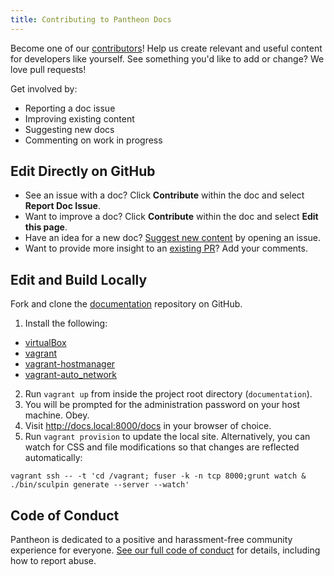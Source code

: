 ```yaml
---
title: Contributing to Pantheon Docs
---
```

Become one of our [contributors](/docs/contributors)! Help us create relevant and useful content for developers like yourself. See something you'd like to add or change? We love pull requests!

Get involved by:

- Reporting a doc issue
- Improving existing content
- Suggesting new docs
- Commenting on work in progress

## Edit Directly on GitHub

- See an issue with a doc? Click **Contribute** within the doc and select **Report Doc Issue**.
- Want to improve a doc? Click **Contribute** within the doc and select **Edit this page**.
- Have an idea for a new doc? [Suggest new content](https://github.com/pantheon-systems/documentation/issues/new?title=New%20Doc%20Proposal%20&body=Priority%20(1%20-%2010)%3A%0A%0A%23%23%20Title%0A%0A%0A%23%23%20Description%0A%0A%0A%23%23%20Outline%0A%0A%0A%23%23%20Expected%20Audience%0A%0A%0A%23%23%20Path%0A(e.g.%20%60source%2Fdocs%2Farticles%2Fsites%2Fcode%60%20or%20%60source%2Fdocs%2Farticles%2Fwordpress%60)&labels=new%20doc) by opening an issue.
- Want to provide more insight to an [existing PR](https://github.com/pantheon-systems/documentation/pulls)? Add your comments.

## Edit and Build Locally

Fork and clone the [documentation](https://github.com/pantheon-systems/documentation) repository on GitHub.

1. Install the following:
 * [virtualBox](https://www.virtualbox.org/wiki/Downloads)
 * [vagrant](https://www.vagrantup.com/downloads.html)
 * [vagrant-hostmanager](https://github.com/smdahlen/vagrant-hostmanager)
 * [vagrant-auto_network](https://github.com/oscar-stack/vagrant-auto_network)
2. Run `vagrant up` from inside the project root directory (`documentation`).
3. You will be prompted for the administration password on your host machine. Obey.
4. Visit <http://docs.local:8000/docs> in your browser of choice.
5. Run `vagrant provision` to update the local site. Alternatively, you can watch for CSS and file modifications so that changes are reflected automatically:

 ```
 vagrant ssh -- -t 'cd /vagrant; fuser -k -n tcp 8000;grunt watch & ./bin/sculpin generate --server --watch'
 ```

## Code of Conduct

Pantheon is dedicated to a positive and harassment-free community experience for everyone. [See our full code of conduct](/docs/code-of-conduct) for details, including how to report abuse.
